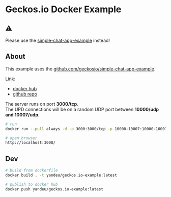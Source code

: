 # Geckos.io Docker Example

## ⚠️

Please use the [simple-chat-app-example](https://github.com/geckosio/simple-chat-app-example) instead!

## About

This example uses the [github.com/geckosio/simple-chat-app-example](https://github.com/geckosio/simple-chat-app-example).

Link:

- [docker hub](https://hub.docker.com/r/yandeu/geckos.io-example)
- [github repo](https://github.com/geckosio/docker-example)

The server runs on port **3000/tcp**.  
The UPD connections will be on a random UDP port between **10000/udp and 10007/udp**.

```bash
# run
docker run --pull always -d -p 3000:3000/tcp -p 10000-10007:10000-10007/udp yandeu/geckos.io-example:latest

# open browser
http://localhost:3000/
```

## Dev

```bash
# build from dockerfile
docker build . -t yandeu/geckos.io-example:latest

# publish to docker hub
docker push yandeu/geckos.io-example:latest
```
